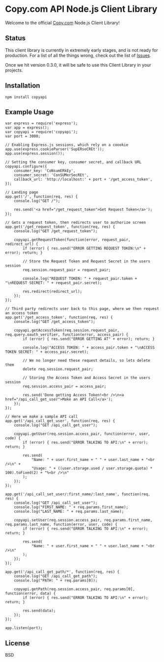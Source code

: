 # Copy.com API Node.js Client Library 

Welcome to the official [Copy.com](http://www.copy.com) Node.js Client Library!

## Status

This client library is currently in extremely early stages, and is not ready for production. For a list of all the things wrong, check out the list of [Issues](https://github.com/copy-app/nodejs-client-library/issues).

Once we hit version 0.3.0, it will be safe to use this Client Library in your projects.

## Installation

	npm install copyapi

## Example Usage

	var express = require('express');
	var app = express();
	var copyapi = require('copyapi');
	var port = 3000;

	// Enabling Express.js sessions, which rely on a coookie
	app.use(express.cookieParser('SupERseCREt'));
	app.use(express.session());

	// Setting the consumer key, consumer secret, and callback URL
	copyapi.configure({
		consumer_key: 'CoNsumERkEy',
		consumer_secret: 'ConSUMerSecREt',
		callback_url: 'http://localhost:' + port + '/get_access_token',
	});

	// Landing page
	app.get('/', function(req, res) {
		console.log("GET /");

		res.send('<a href="/get_request_token">Get Request Token</a>');
	});

	// Gets a request token, then redirects user to authorize screen
	app.get('/get_request_token', function(req, res) {
		console.log("GET /get_request_token");

		copyapi.getRequestToken(function(error, request_pair, redirect_url) {
			if (error) { res.send("ERROR GETTING REQUEST TOKEN:\n" + error); return; }

			// Store the Request Token and Request Secret in the users session
			req.session.request_pair = request_pair;

			console.log("REQUEST TOKEN: " + request_pair.token + "\nREQUEST SECRET: " + request_pair.secret);

			res.redirect(redirect_url);
		});
	});

	// Third party redirects user back to this page, where we then request an access token
	app.get('/get_access_token', function(req, res) {
		console.log("GET /get_access_token");

		copyapi.getAccessToken(req.session.request_pair, req.query.oauth_verifier, function(error, access_pair) {
			if (error) { res.send("ERROR GETTING AT" + error); return; }

			console.log("ACCESS TOKEN: " + access_pair.token + "\nACCESS TOKEN SECRET: " + access_pair.secret);

			// We no longer need these request details, so lets delete them
			delete req.session.request_pair;

			// Storing the Access Token and Access Secret in the users session
			req.session.access_pair = access_pair;

			res.send('Done getting Access Token!<br />\n<a href="/api_call_get_user">Make an API Call</a>');
		});
	});

	// Here we make a sample API call
	app.get('/api_call_get_user', function(req, res) {
		console.log("GET /api_call_get_user");

		copyapi.getUser(req.session.access_pair, function(error, user, code) {
			if (error) { res.send("ERROR TALKING TO API:\n" + error); return; }

			res.send(
				"Name: " + user.first_name + " " + user.last_name + "<br />\n" + 
				"Usage: " + ((user.storage.used / user.storage.quota) * 100).toFixed(2) + "%<br />\n"
			);
		});
	});

	app.get('/api_call_set_user/:first_name/:last_name', function(req, res) {
		console.log("GET /api_call_set_user");
		console.log("FIRST_NAME: " + req.params.first_name);
		console.log("LAST_NAME: " + req.params.last_name);

		copyapi.setUser(req.session.access_pair, req.params.first_name, req.params.last_name, function(error, user, code) {
			if (error) { res.send("ERROR TALKING TO API:\n" + error); return; }

			res.send(
				"Name: " + user.first_name + " " + user.last_name + "<br />\n"
			);
		});
	});

	app.get('/api_call_get_path/*', function(req, res) {
		console.log("GET /api_call_get_path");
		console.log("PATH: " + req.params[0]);

		copyapi.getPath(req.session.access_pair, req.params[0], function(error, data) {
			if (error) { res.send("ERROR TALKING TO API:\n" + error); return; }

			res.send(data);
		});
	});

	app.listen(port);

## License

BSD
